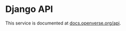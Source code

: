 # Django API

This service is documented at [docs.openverse.org/api](https://docs.openverse.org/api/index.html).
